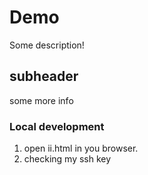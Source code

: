 # Demo

Some description!


## subheader

some more info

### Local development

1. open ii.html in you browser.
2. checking my ssh key